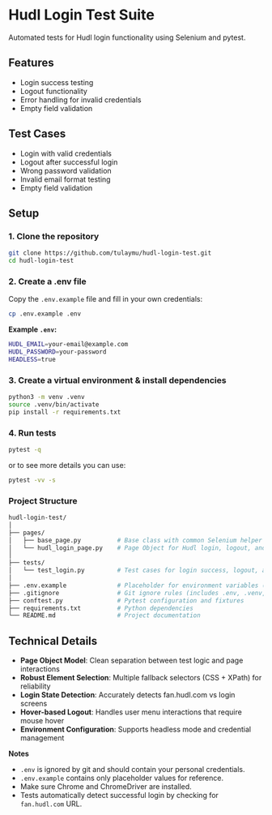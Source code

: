 # Hudl Login Test Suite

Automated tests for Hudl login functionality using Selenium and pytest.

## Features

- Login success testing
- Logout functionality
- Error handling for invalid credentials
- Empty field validation

## Test Cases

- Login with valid credentials
- Logout after successful login
- Wrong password validation
- Invalid email format testing
- Empty field validation

## Setup

### 1. **Clone the repository**
```bash
git clone https://github.com/tulaymu/hudl-login-test.git
cd hudl-login-test
```

### 2. **Create a .env file**

Copy the `.env.example` file and fill in your own credentials:

```bash
cp .env.example .env
```

**Example `.env`:**

```bash
HUDL_EMAIL=your-email@example.com
HUDL_PASSWORD=your-password
HEADLESS=true
```

### 3. **Create a virtual environment & install dependencies**
```bash
python3 -m venv .venv
source .venv/bin/activate
pip install -r requirements.txt
```

### 4. **Run tests**
```bash
pytest -q
```
or to see more details you can use:

```bash
pytest -vv -s
```

### **Project Structure**

```bash
hudl-login-test/
│
├── pages/
│   ├── base_page.py          # Base class with common Selenium helper methods
│   └── hudl_login_page.py    # Page Object for Hudl login, logout, and state detection
│
├── tests/
│   └── test_login.py         # Test cases for login success, logout, and error scenarios
│
├── .env.example              # Placeholder for environment variables (no real credentials)
├── .gitignore                # Git ignore rules (includes .env, .venv, etc.)
├── conftest.py               # Pytest configuration and fixtures
├── requirements.txt          # Python dependencies
└── README.md                 # Project documentation
```

## Technical Details

- **Page Object Model**: Clean separation between test logic and page interactions
- **Robust Element Selection**: Multiple fallback selectors (CSS + XPath) for reliability  
- **Login State Detection**: Accurately detects fan.hudl.com vs login screens
- **Hover-based Logout**: Handles user menu interactions that require mouse hover
- **Environment Configuration**: Supports headless mode and credential management

**Notes**
- `.env` is ignored by git and should contain your personal credentials.
- `.env.example` contains only placeholder values for reference.
- Make sure Chrome and ChromeDriver are installed.
- Tests automatically detect successful login by checking for `fan.hudl.com` URL.